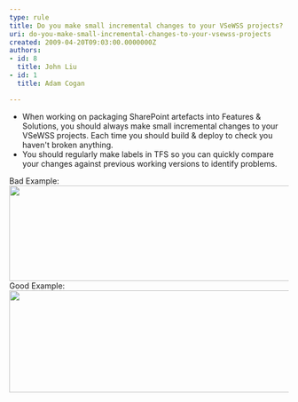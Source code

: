 ```yaml
---
type: rule
title: Do you make small incremental changes to your VSeWSS projects?
uri: do-you-make-small-incremental-changes-to-your-vsewss-projects
created: 2009-04-20T09:03:00.0000000Z
authors:
- id: 8
  title: John Liu
- id: 1
  title: Adam Cogan

---
```




<span class='intro'> 
  <ul>
    <li>When working on packaging SharePoint artefacts into Features &amp; Solutions, you should always make small incremental changes to your VSeWSS projects. Each time you should build &amp; deploy to check you haven't broken anything. </li>
    <li>You should regularly make labels in TFS so you can quickly compare your changes against previous working versions to identify problems. </li>
</ul>
 </span>


  <font id="tmpPasteIE1306307776322">Bad Example&#58;<img width="838" height="191" alt="" style="width&#58;678px;height&#58;172px;" src="/SoftwareDevelopment/RulesToBetterSharePoint/PublishingImages/BadVersioning.png" /><br>
Good Example&#58; <img width="803" height="231" alt="" style="width&#58;654px;height&#58;184px;" src="/SoftwareDevelopment/RulesToBetterSharePoint/PublishingImages/GoodVersioning.png" /></font> 



